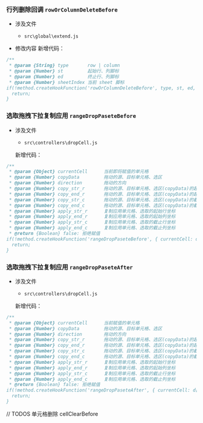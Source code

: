 ### 行列删除回调 `rowOrColumnDeleteBefore`

* 涉及文件
  - `src\global\extend.js`

* 修改内容
新增代码：
```javascript
/**
 * @param {String} type       row | column
 * @param {Number} st         起始行、列脚标
 * @param {Number} ed         终止行、列脚标
 * @param {Number} sheetIndex 当前 sheet 脚标
if(!method.createHookFunction('rowOrColumnDeleteBefore', type, st, ed, sheetIndex)){
  return;
}
```


### 选取拖拽下拉复制应用 `rangeDropPaseteBefore`

* 涉及文件
  - `src\controllers\dropCell.js`

  新增代码：
```javascript
/**
 * @param {Object} currentCell      当前即将赋值的单元格
 * @param {Number} copyData         拖动的源、目标单元格、选区
 * @param {Number} direction        拖动的方向
 * @param {Number} copy_str_r       拖动的源、目标单元格、选区(copyData)的起始行坐标
 * @param {Number} copy_end_r       拖动的源、目标单元格、选区(copyData)的起始列坐标
 * @param {Number} copy_str_c       拖动的源、目标单元格、选区(copyData)的截止行坐标
 * @param {Number} copy_end_c       拖动的源、目标单元格、选区(copyData)的截止行坐标
 * @param {Number} apply_str_r      复制应用单元格、选取的起始行坐标
 * @param {Number} apply_end_r      复制应用单元格、选取的起始列坐标
 * @param {Number} apply_str_c      复制应用单元格、选取的截止行坐标
 * @param {Number} apply_end_c      复制应用单元格、选取的截止列坐标
 * @return {Boolean} false: 拒绝赋值
if(!method.createHookFunction('rangeDropPaseteBefore', { currentCell: d[j][i], copyData, direction, copy_str_r, copy_end_r, copy_str_c, copy_end_c, apply_str_r, apply_end_r, apply_str_c, apply_end_c })){
  return;
}
```

### 选取拖拽下拉复制应用 `rangeDropPaseteAfter`

* 涉及文件
  - `src\controllers\dropCell.js`

  新增代码：
```javascript
/**
 * @param {Object} currentCell      当前赋值的单元格
 * @param {Number} copyData         拖动的源、目标单元格、选区
 * @param {Number} direction        拖动的方向
 * @param {Number} copy_str_r       拖动的源、目标单元格、选区(copyData)的起始行坐标
 * @param {Number} copy_end_r       拖动的源、目标单元格、选区(copyData)的起始列坐标
 * @param {Number} copy_str_c       拖动的源、目标单元格、选区(copyData)的截止行坐标
 * @param {Number} copy_end_c       拖动的源、目标单元格、选区(copyData)的截止行坐标
 * @param {Number} apply_str_r      复制应用单元格、选取的起始行坐标
 * @param {Number} apply_end_r      复制应用单元格、选取的起始列坐标
 * @param {Number} apply_str_c      复制应用单元格、选取的截止行坐标
 * @param {Number} apply_end_c      复制应用单元格、选取的截止列坐标
 * @return {Boolean} false: 拒绝赋值
if(!method.createHookFunction('rangeDropPaseteAfter', { currentCell: d[j][i], copyData, direction, copy_str_r, copy_end_r, copy_str_c, copy_end_c, apply_str_r, apply_end_r, apply_str_c, apply_end_c })){
  return;
}
```


// TODOS
单元格删除 cellClearBefore